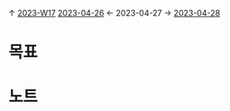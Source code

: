 
↑ [2023-W17](2023-W17.md)
[2023-04-26](2023-04-26.md) ← 2023-04-27 → [2023-04-28](2023-04-28.md)


# 목표



# 노트




